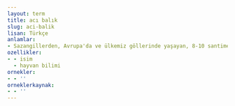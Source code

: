 ```yaml
---
layout: term
title: acı balık
slug: aci-balik
lisan: Türkçe
anlamlar:
- Sazangillerden, Avrupa'da ve ülkemiz göllerinde yaşayan, 8-10 santimetre uzunluğunda bir balık; gördek (Rhodeus amarus)
ozellikler:
- - isim
  - hayvan bilimi
ornekler:
- - ''
orneklerkaynak:
- - ''
---
```

